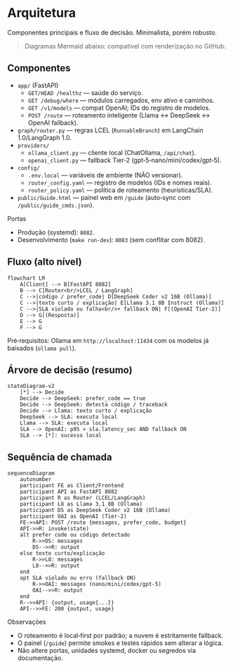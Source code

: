# Arquitetura

Componentes principais e fluxo de decisão. Minimalista, porém robusto.

> Diagramas Mermaid abaixo: compatível com renderização no GitHub.

## Componentes

- `app/` (FastAPI)
  - `GET/HEAD /healthz` — saúde do serviço.
  - `GET /debug/where` — módulos carregados, env ativo e caminhos.
  - `GET /v1/models` — compat OpenAI; IDs do registro de modelos.
  - `POST /route` — roteamento inteligente (Llama ↔ DeepSeek ↔ OpenAI fallback).
- `graph/router.py` — regras LCEL (`RunnableBranch`) em LangChain 1.0/LangGraph 1.0.
- `providers/`
  - `ollama_client.py` — cliente local (ChatOllama, `/api/chat`).
  - `openai_client.py` — fallback Tier‑2 (gpt‑5‑nano/mini/codex/gpt‑5).
- `config/`
  - `.env.local` — variáveis de ambiente (NÃO versionar).
  - `router_config.yaml` — registro de modelos (IDs e nomes reais).
  - `router_policy.yaml` — política de roteamento (heurísticas/SLA).
- `public/Guide.html` — painel web em `/guide` (auto‑sync com `/public/guide_cmds.json`).

Portas
- Produção (systemd): `8082`.
- Desenvolvimento (`make run-dev`): `8083` (sem conflitar com 8082).

## Fluxo (alto nível)

```mermaid
flowchart LR
    A[Client] --> B[FastAPI 8082]
    B --> C[Router<br/>LCEL / LangGraph]
    C -->|código / prefer_code| D[DeepSeek Coder v2 16B (Ollama)]
    C -->|texto curto / explicação| E[Llama 3.1 8B Instruct (Ollama)]
    C -->|SLA violado ou falha<br/>+ fallback ON| F[(OpenAI Tier‑2)]
    D --> G[(Resposta)]
    E --> G
    F --> G
```

Pré‑requisitos: Ollama em `http://localhost:11434` com os modelos já baixados (`ollama pull`).

## Árvore de decisão (resumo)

```mermaid
stateDiagram-v2
    [*] --> Decide
    Decide --> DeepSeek: prefer_code == true
    Decide --> DeepSeek: detecta código / traceback
    Decide --> Llama: texto curto / explicação
    DeepSeek --> SLA: executa local
    Llama --> SLA: executa local
    SLA --> OpenAI: p95 > sla.latency_sec AND fallback ON
    SLA --> [*]: sucesso local
```

## Sequência de chamada

```mermaid
sequenceDiagram
    autonumber
    participant FE as Client/Frontend
    participant API as FastAPI 8082
    participant R as Router (LCEL/LangGraph)
    participant L8 as Llama 3.1 8B (Ollama)
    participant DS as DeepSeek Coder v2 16B (Ollama)
    participant OAI as OpenAI (Tier‑2)
    FE->>API: POST /route {messages, prefer_code, budget}
    API->>R: invoke(state)
    alt prefer code ou código detectado
        R->>DS: messages
        DS-->>R: output
    else texto curto/explicação
        R->>L8: messages
        L8-->>R: output
    end
    opt SLA violado ou erro (fallback ON)
        R->>OAI: messages (nano/mini/codex/gpt‑5)
        OAI-->>R: output
    end
    R-->>API: {output, usage{...}}
    API-->>FE: 200 {output, usage}
```

Observações
- O roteamento é local‑first por padrão; a nuvem é estritamente fallback.
- O painel (`/guide`) permite smokes e testes rápidos sem alterar a lógica.
- Não altere portas, unidades systemd, docker ou segredos via documentação.
